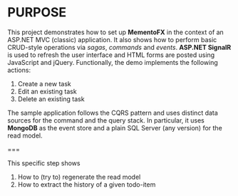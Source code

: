 PURPOSE
===
This project demonstrates how to set up **MementoFX** in the context of an ASP.NET MVC (classic) application. It also shows how to perform 
basic CRUD-style operations via _sagas_, _commands_ and _events_. **ASP.NET SignalR** is used to refresh the user interface and HTML forms are posted using JavaScript and jQuery. Functionally, the demo implements the following actions:

1) Create a new task
2) Edit an existing task
3) Delete an existing task

The sample application follows the CQRS pattern and uses distinct data sources for the command and the query stack. In particular, it uses **MongoDB** as the event store and a plain SQL Server (any version) for the read model.

===

This specific step shows 
1) How to (try to) regenerate the read model
2) How to extract the history of a given todo-item